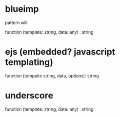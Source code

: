 # blueimp 

pattern will

function (template: string, data: any) : string 


# ejs (embedded? javascript templating)

function (tempalte string, data, options): string


# underscore

function (template: string, data: any) : string 
